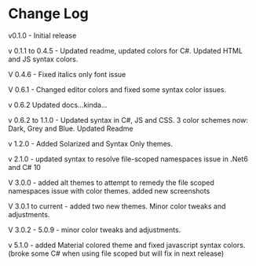 # Change Log

v0.1.0 - Initial release

v 0.1.1 to 0.4.5 - Updated readme, updated colors for C#. Updated HTML and JS syntax colors.

V 0.4.6 - Fixed italics only font issue

V 0.6.1 - Changed editor colors and fixed some syntax color issues.

v 0.6.2 Updated docs...kinda...

v 0.6.2 to 1.1.0 - Updated syntax in C#, JS and CSS. 3 color schemes now: Dark, Grey and Blue. Updated Readme

v 1.2.0 - Added Solarized and Syntax Only themes.

v 2.1.0 - updated syntax to resolve file-scoped namespaces issue in .Net6 and C# 10

V 3.0.0 - added alt themes to attempt to remedy the file scoped namespaces issue with color themes. added new screenshots

V 3.0.1 to current - added two new themes. Minor color tweaks and adjustments.

V 3.0.2 - 5.0.9 - minor color tweaks and adjustments.

v 5.1.0 - added Material colored theme and fixed javascript syntax colors. (broke some C# when using file scoped but will fix in next release)
